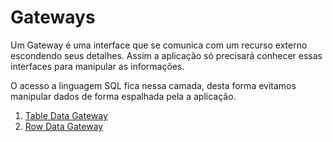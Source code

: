 # Gateways

Um Gateway é uma interface que se comunica com um recurso externo escondendo seus detalhes. Assim a aplicação só precisará conhecer essas interfaces para manipular as informações. 

O acesso a linguagem SQL fica nessa camada, desta forma evitamos manipular dados de forma espalhada pela a aplicação.

1. [Table Data Gateway](01-table-data-gateway/README.md)
2. [Row Data Gateway](02-row-data-gateway/README.md)